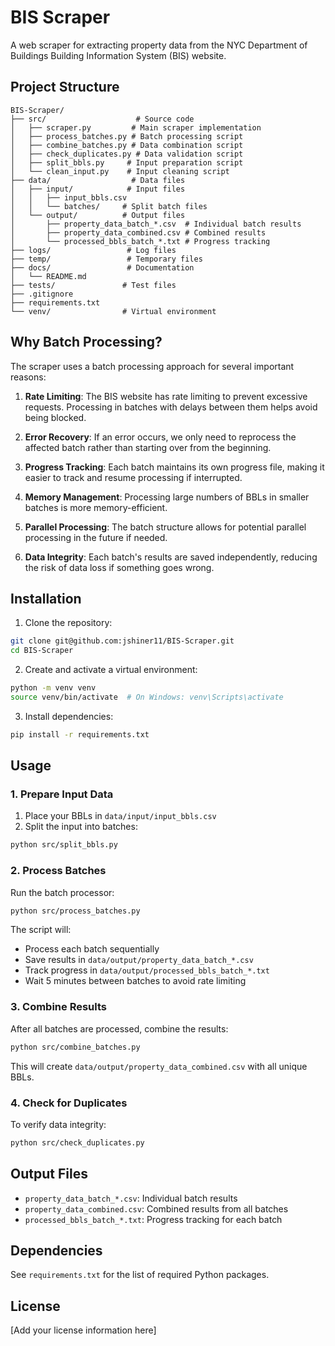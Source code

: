 # BIS Scraper

A web scraper for extracting property data from the NYC Department of Buildings Building Information System (BIS) website.

## Project Structure

```
BIS-Scraper/
├── src/                    # Source code
│   ├── scraper.py         # Main scraper implementation
│   ├── process_batches.py # Batch processing script
│   ├── combine_batches.py # Data combination script
│   ├── check_duplicates.py # Data validation script
│   ├── split_bbls.py     # Input preparation script
│   └── clean_input.py    # Input cleaning script
├── data/                  # Data files
│   ├── input/            # Input files
│   │   ├── input_bbls.csv
│   │   └── batches/     # Split batch files
│   └── output/          # Output files
│       ├── property_data_batch_*.csv  # Individual batch results
│       ├── property_data_combined.csv # Combined results
│       └── processed_bbls_batch_*.txt # Progress tracking
├── logs/                 # Log files
├── temp/                 # Temporary files
├── docs/                 # Documentation
│   └── README.md
├── tests/               # Test files
├── .gitignore
├── requirements.txt
└── venv/                # Virtual environment
```

## Why Batch Processing?

The scraper uses a batch processing approach for several important reasons:

1. **Rate Limiting**: The BIS website has rate limiting to prevent excessive requests. Processing in batches with delays between them helps avoid being blocked.

2. **Error Recovery**: If an error occurs, we only need to reprocess the affected batch rather than starting over from the beginning.

3. **Progress Tracking**: Each batch maintains its own progress file, making it easier to track and resume processing if interrupted.

4. **Memory Management**: Processing large numbers of BBLs in smaller batches is more memory-efficient.

5. **Parallel Processing**: The batch structure allows for potential parallel processing in the future if needed.

6. **Data Integrity**: Each batch's results are saved independently, reducing the risk of data loss if something goes wrong.

## Installation

1. Clone the repository:
```bash
git clone git@github.com:jshiner11/BIS-Scraper.git
cd BIS-Scraper
```

2. Create and activate a virtual environment:
```bash
python -m venv venv
source venv/bin/activate  # On Windows: venv\Scripts\activate
```

3. Install dependencies:
```bash
pip install -r requirements.txt
```

## Usage

### 1. Prepare Input Data

1. Place your BBLs in `data/input/input_bbls.csv`
2. Split the input into batches:
```bash
python src/split_bbls.py
```

### 2. Process Batches

Run the batch processor:
```bash
python src/process_batches.py
```

The script will:
- Process each batch sequentially
- Save results in `data/output/property_data_batch_*.csv`
- Track progress in `data/output/processed_bbls_batch_*.txt`
- Wait 5 minutes between batches to avoid rate limiting

### 3. Combine Results

After all batches are processed, combine the results:
```bash
python src/combine_batches.py
```

This will create `data/output/property_data_combined.csv` with all unique BBLs.

### 4. Check for Duplicates

To verify data integrity:
```bash
python src/check_duplicates.py
```

## Output Files

- `property_data_batch_*.csv`: Individual batch results
- `property_data_combined.csv`: Combined results from all batches
- `processed_bbls_batch_*.txt`: Progress tracking for each batch

## Dependencies

See `requirements.txt` for the list of required Python packages.

## License

[Add your license information here]
